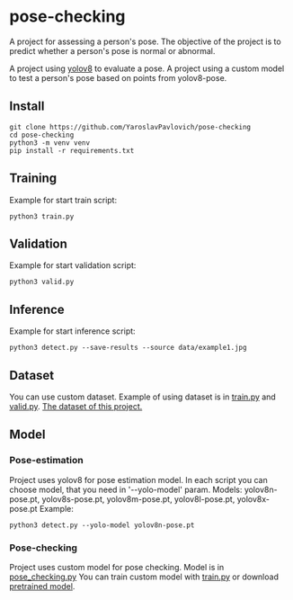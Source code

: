 # pose-checking
A project for assessing a person's pose. The objective of the project is to predict whether a person's pose is normal or abnormal.

A project using [yolov8](https://github.com/ultralytics/ultralytics) to evaluate a pose. A project using a custom model to test a person's pose based on points from yolov8-pose.

## Install
```
git clone https://github.com/YaroslavPavlovich/pose-checking
cd pose-checking
python3 -m venv venv
pip install -r requirements.txt
```

## Training
Example for start train script:
```
python3 train.py
```

## Validation
Example for start validation script:
```
python3 valid.py
```

## Inference
Example for start inference script:
```
python3 detect.py --save-results --source data/example1.jpg
```

## Dataset
You can use custom dataset. Example of using dataset is in [train.py](train.py) and [valid.py](valid.py). [The dataset of this project.](https://drive.google.com/file/d/1f60Jb8GIF4keTod3Z3yoBVc6xHrbbJ1G/view?usp=sharing)

## Model
### Pose-estimation
Project uses yolov8 for pose estimation model. In each script you can choose model, that you need in '--yolo-model' param.
Models: yolov8n-pose.pt, yolov8s-pose.pt, yolov8m-pose.pt, yolov8l-pose.pt, yolov8x-pose.pt
Example:
```
python3 detect.py --yolo-model yolov8n-pose.pt
```

### Pose-checking
Project uses custom model for pose checking. Model is in [pose_checking.py](models%2Fpose_checking.py)
You can train custom model with [train.py](train.py) or download [pretrained model](https://drive.google.com/file/d/1unmGjSGOaRRoUHrlew7DNSqwUTfxXnnO/view?usp=sharing).